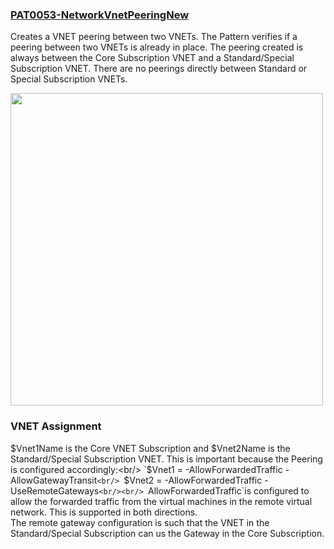 ### [PAT0053-NetworkVnetPeeringNew](https://raw.githubusercontent.com/fbodmer/AzureGovernance/master/PAT0053-NetworkVnetPeeringNew.ps1)

Creates a VNET peering between two VNETs. The Pattern verifies if a peering between two VNETs is already in place. The peering created is always between the Core Subscription VNET and a Standard/Special Subscription VNET. There are no peerings directly between Standard or Special Subscription VNETs.

<img src="https://github.com/fbodmer/AzureGovernance/blob/master/WikiFiles/PAT0053.png" width="500">

### VNET Assignment
$Vnet1Name is the Core VNET Subscription and $Vnet2Name is the Standard/Special Subscription VNET. This is important because the Peering is configured accordingly:<br/>
`$Vnet1 = -AllowForwardedTraffic -AllowGatewayTransit`<br/>
`$Vnet2 = -AllowForwardedTraffic -UseRemoteGateways`<br/><br/>
`AllowForwardedTraffic`is configured to allow the forwarded traffic from the virtual machines in the remote virtual network. This is supported in both directions.<br/>
The remote gateway configuration is such that the VNET in the Standard/Special Subscription can us the Gateway in the Core Subscription. 
